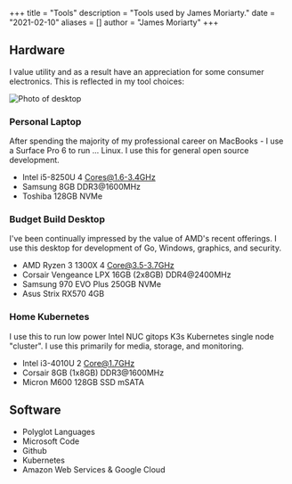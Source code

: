 +++
title = "Tools"
description = "Tools used by James Moriarty."
date = "2021-02-10"
aliases = []
author = "James Moriarty"
+++

## Hardware

I value utility and as a result have an appreciation for some consumer electronics. This is reflected in my tool choices:

![Photo of desktop](/images/tools.jpg)

### Personal Laptop

After spending the majority of my professional career on MacBooks - I use a Surface Pro 6 to run ... Linux. I use this for general open source development.

- Intel i5-8250U 4 Cores@1.6-3.4GHz
- Samsung 8GB DDR3@1600MHz
- Toshiba 128GB  NVMe

### Budget Build Desktop

I've been continually impressed by the value of AMD's recent offerings. I use this desktop for development of Go, Windows, graphics, and security.

- AMD Ryzen 3 1300X 4 Core@3.5-3.7GHz
- Corsair Vengeance LPX 16GB (2x8GB) DDR4@2400MHz
- Samsung 970 EVO Plus 250GB NVMe
- Asus Strix RX570 4GB

### Home Kubernetes

I use this to run low power Intel NUC gitops K3s Kubernetes single node "cluster". I use this primarily for media, storage, and monitoring.

- Intel i3-4010U 2 Core@1.7GHz
- Corsair 8GB (1x8GB) DDR3@1600MHz
- Micron M600 128GB SSD mSATA

## Software

- Polyglot Languages
- Microsoft Code
- Github
- Kubernetes
- Amazon Web Services & Google Cloud
